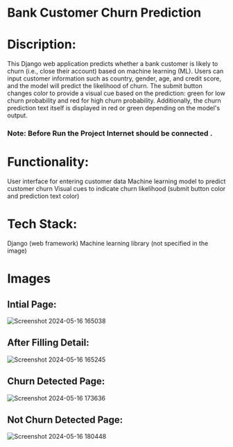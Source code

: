 # Bank Customer Churn Prediction 
# Discription: 
This Django web application predicts whether a bank customer is likely to churn (i.e., close their account) based on machine learning (ML). Users can input customer information such as country, gender, age, and credit score, and the model will predict the likelihood of churn. The submit button changes color to provide a visual cue based on the prediction: green for low churn probability and red for high churn probability. Additionally, the churn prediction text itself is displayed in red or green depending on the model's output. 
### Note: Before Run the Project Internet should be connected .

# Functionality:
User interface for entering customer data
Machine learning model to predict customer churn
Visual cues to indicate churn likelihood (submit button color and prediction text color)

# Tech Stack:
Django (web framework)
Machine learning library (not specified in the image) 

# Images  
## Intial Page:  
![Screenshot 2024-05-16 165038](https://github.com/ShubhamKalsekar/Django_Bank_Customer_Churn_Predication/assets/93903997/ae9333ce-70ed-4c27-877e-226350276371)

## After Filling Detail: 
![Screenshot 2024-05-16 165245](https://github.com/ShubhamKalsekar/Django_Bank_Customer_Churn_Predication/assets/93903997/e0480e14-8f8a-42a9-9eb8-105f1a0b33de)

## Churn Detected Page: 
![Screenshot 2024-05-16 173636](https://github.com/ShubhamKalsekar/Django_Bank_Customer_Churn_Predication/assets/93903997/e62f918e-b3bb-4736-a9a2-eb56279c5610)

## Not Churn Detected Page: 
![Screenshot 2024-05-16 180448](https://github.com/ShubhamKalsekar/Django_Bank_Customer_Churn_Predication/assets/93903997/2498c241-ec19-4832-9388-d8b9db3e803b)
